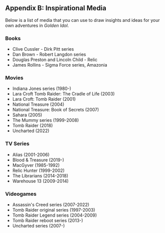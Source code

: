 ## Appendix B: Inspirational Media

Below is a list of media that you can use to draw insights and ideas for your own adventures in *Golden Idol*.

### Books
- Clive Cussler - Dirk Pitt series
- Dan Brown - Robert Langdon series
- Douglas Preston and Lincoln Child - Relic
- James Rollins - Sigma Force series, Amazonia

### Movies
- Indiana Jones series (1980-)
- Lara Croft Tomb Raider: The Cradle of Life (2003)
- Lara Croft: Tomb Raider (2001)
- National Treasure (2004)
- National Treasure: Book of Secrets (2007)
- Sahara (2005)
- The Mummy series (1999-2008)
- Tomb Raider (2018)
- Uncharted (2022)

### TV Series
- Alias (2001-2006)
- Blood & Treasure (2019-)
- MacGyver (1985-1992)
- Relic Hunter (1999-2002)
- The Librarians (2014-2018)
- Warehouse 13 (2009-2014)

### Videogames
- Assassin's Creed series (2007-2022)
- Tomb Raider original series (1997-2003)
- Tomb Raider Legend series (2004-2009)
- Tomb Raider reboot series (2013-)
- Uncharted series (2007-)

